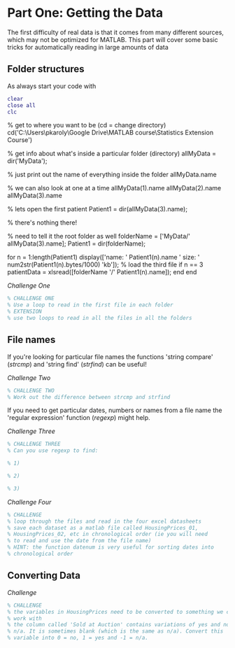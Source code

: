 # Part One: Getting the Data
 The first difficulty of real data is that it comes from many different sources, which may not be optimized for MATLAB. This part will cover some basic tricks for automatically reading in large amounts of data

## Folder structures

As always start your code with
```Matlab
clear
close all
clc
```
 
% get to where you want to be (cd = change directory)
cd('C:\Users\pkaroly\Google Drive\MATLAB course\Statistics Extension Course')
 
% get info about what's inside a particular folder (directory)
allMyData = dir('MyData');
 
% just print out the name of everything inside the folder
allMyData.name
 
% we can also look at one at a time
allMyData(1).name
allMyData(2).name
allMyData(3).name
 
% lets open the first patient
Patient1 = dir(allMyData(3).name);   
 
% there's nothing there!
 
% need to tell it the root folder as well
folderName = ['MyData/' allMyData(3).name];
Patient1 = dir(folderName);
 
for n = 1:length(Patient1)
   display(['name: ' Patient1(n).name ' size: ' num2str(Patient1(n).bytes/1000) 'kb']);
   % load the third file
   if n == 3
      patientData = xlsread([folderName '/' Patient1(n).name]); 
   end
end


*Challenge One*
```Matlab 
% CHALLENGE ONE
% Use a loop to read in the first file in each folder
% EXTENSION
% use two loops to read in all the files in all the folders
```


## File names

If you're looking for particular file names the functions 'string compare' (*strcmp*) and 'string find' (*strfind*) can be useful!

*Challenge Two*
``` matlab
% CHALLENGE TWO
% Work out the difference between strcmp and strfind
```

If you need to get particular dates, numbers or names from a file name the 'regular expression' function (*regexp*) might help.

*Challenge Three*
``` matlab
% CHALLENGE THREE
% Can you use regexp to find:

% 1)

% 2)

% 3)
```
*Challenge Four*
```matlab
% CHALLENGE
% loop through the files and read in the four excel datasheets
% save each dataset as a matlab file called HousingPrices_01,
% HousingPrices_02, etc in chronological order (ie you will need
% to read and use the date from the file name)
% HINT: the function datenum is very useful for sorting dates into
% chronological order
```


## Converting Data

*Challenge*
```matlab
% CHALLENGE
% the variables in HousingPrices need to be converted to something we can
% work with
% the column called 'Sold at Auction' contains variations of yes and no and
% n/a. It is sometimes blank (which is the same as n/a). Convert this
% variable into 0 = no, 1 = yes and -1 = n/a.
```
